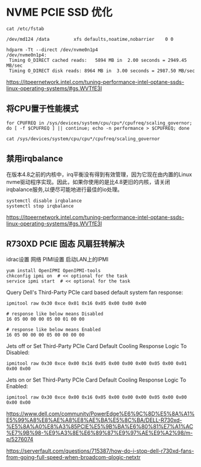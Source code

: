 # NVME PCIE SSD 优化
```
cat /etc/fstab

/dev/md124 /data         xfs defaults,noatime,nobarrier    0 0
```

```
hdparm -Tt --direct /dev/nvme0n1p4
/dev/nvme0n1p4:
 Timing O_DIRECT cached reads:   5894 MB in  2.00 seconds = 2949.45 MB/sec
 Timing O_DIRECT disk reads: 8964 MB in  3.00 seconds = 2987.50 MB/sec
```

https://itpeernetwork.intel.com/tuning-performance-intel-optane-ssds-linux-operating-systems/#gs.WVTfE3I

## 将CPU置于性能模式
```
for CPUFREQ in /sys/devices/system/cpu/cpu*/cpufreq/scaling_governor; do [ -f $CPUFREQ ] || continue; echo -n performance > $CPUFREQ; done

cat /sys/devices/system/cpu/cpu*/cpufreq/scaling_governor
```
## 禁用irqbalance
在版本4.8之前的内核中，irq平衡没有得到有效管理，因为它现在由内置的Linux nvme驱动程序实现。因此，如果你使用的是比4.8更旧的内核，请关闭irqbalance服务,以便尽可能地进行最佳的io处理。
```
systemctl disable irqbalance
systemctl stop irqbalance
```


https://itpeernetwork.intel.com/tuning-performance-intel-optane-ssds-linux-operating-systems/#gs.WVTfE3I

## R730XD PCIE 固态 风扇狂转解决
idrac设置 网络 PIMI设置 启动LAN上的IPMI
```
yum install OpenIPMI OpenIPMI-tools
chkconfig ipmi on  # << optional for the task
service ipmi start  # << optional for the task
```

Query Dell's Third-Party PCIe card based default system fan response:
```
ipmitool raw 0x30 0xce 0x01 0x16 0x05 0x00 0x00 0x00

# response like below means Disabled
16 05 00 00 00 05 00 01 00 00

# response like below means Enabled
16 05 00 00 00 05 00 00 00 00
```
Jets off or Set Third-Party PCIe Card Default Cooling Response Logic To Disabled:
```
ipmitool raw 0x30 0xce 0x00 0x16 0x05 0x00 0x00 0x00 0x05 0x00 0x01 0x00 0x00 
```

Jets on or Set Third-Party PCIe Card Default Cooling Response Logic To Enabled:
```
ipmitool raw 0x30 0xce 0x00 0x16 0x05 0x00 0x00 0x00 0x05 0x00 0x00 0x00 0x00 
```
https://www.dell.com/community/PowerEdge%E6%9C%8D%E5%8A%A1%E5%99%A8%E8%AE%A8%E8%AE%BA%E5%8C%BA/DELL-R730xd-%E5%8A%A0%E8%A3%85PCIE%E5%9B%BA%E6%80%81%E7%A1%AC%E7%9B%98-%E9%A3%8E%E6%89%87%E9%97%AE%E9%A2%98/m-p/5276074

https://serverfault.com/questions/715387/how-do-i-stop-dell-r730xd-fans-from-going-full-speed-when-broadcom-qlogic-netxtr